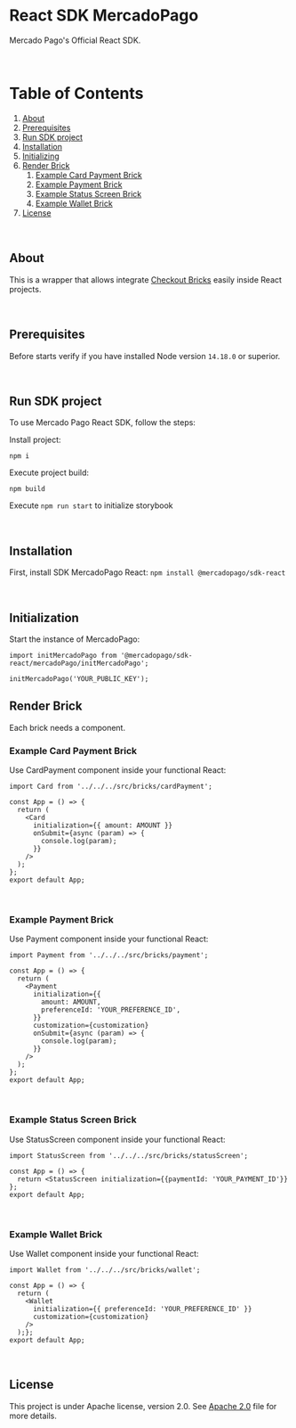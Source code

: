 # React SDK MercadoPago
Mercado Pago's Official React SDK.

<br />

# Table of Contents
1. [About](#about)
2. [Prerequisites](#prerequisites)
3. [Run SDK project](#run-sdk-project)
4. [Installation](#installation)
5. [Initializing](#initializing)
6. [Render Brick](#render-brick)
    1. [Example Card Payment Brick](#example-card-payment-brick)
    2. [Example Payment Brick](#example-payment-brick)
    3. [Example Status Screen Brick](#example-status-screen-brick)
    4. [Example Wallet Brick](#example-wallet-brick)
7. [License](#license)

<br />

## About
This is a wrapper that allows integrate [Checkout Bricks](https://www.mercadopago.com/developers/en/docs/checkout-bricks/landing) easily inside React projects. 

<br />

## Prerequisites
Before starts verify if you have installed Node version `14.18.0` or superior.

<br/>

## Run SDK project
To use Mercado Pago React SDK, follow the steps:

Install project:

```
npm i
```

Execute project build:

```
npm build
```

Execute `npm run start` to initialize storybook

<br/>

## Installation
First, install SDK MercadoPago React:
`npm install @mercadopago/sdk-react`

<br/>

## Initialization
Start the instance of MercadoPago:
```
import initMercadoPago from '@mercadopago/sdk-react/mercadoPago/initMercadoPago';

initMercadoPago('YOUR_PUBLIC_KEY');
```

## Render Brick
Each brick needs a component.

### Example Card Payment Brick
Use CardPayment component inside your functional React:
```
import Card from '../../../src/bricks/cardPayment';

const App = () => {
  return (
    <Card
      initialization={{ amount: AMOUNT }}
      onSubmit={async (param) => {
        console.log(param);
      }}
    />
  );
};
export default App;
```
<br/>

### Example Payment Brick
Use Payment component inside your functional React:
```
import Payment from '../../../src/bricks/payment';

const App = () => {
  return (
    <Payment
      initialization={{
        amount: AMOUNT,
        preferenceId: 'YOUR_PREFERENCE_ID',
      }}
      customization={customization}
      onSubmit={async (param) => {
        console.log(param);
      }}
    />
  );
};
export default App;
```
<br/>

### Example Status Screen Brick
Use StatusScreen component inside your functional React:
```
import StatusScreen from '../../../src/bricks/statusScreen';

const App = () => {
  return <StatusScreen initialization={{paymentId: 'YOUR_PAYMENT_ID'}}
};
export default App;
```
<br/>

### Example Wallet Brick
Use Wallet component inside your functional React:
```
import Wallet from '../../../src/bricks/wallet';

const App = () => {
  return (
    <Wallet
      initialization={{ preferenceId: 'YOUR_PREFERENCE_ID' }}
      customization={customization}
    />
  );};
export default App;
```

<br/>

## License
This project is under Apache license, version 2.0. See [Apache 2.0](LICENSE) file for more details.

